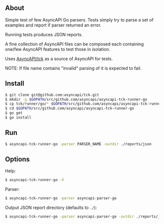 ## About

Simple test of few AsyncAPI Go parsers. Tests simply try to parse a set of examples and report if parser returned an error.

Running tests produces JSON reports.

A fine collection of AsyncAPI files can be composed each containing one/few AsyncAPI features to test those in isolation.

Uses [AsyncAPI/tck](https://github.com/asyncapi/tck/tree/master/tests/asyncapi-2.0) as a source of AsyncAPI for tests.

NOTE: If file name contains "invalid" parsing of it is expected to fail.

## Install

```sh
$ git clone git@github.com:asyncapi/tck.git
$ mkdir -p $GOPATH/src/github.com/asyncapi/asyncapi-tck-runner-go
$ cp tck/runner/go/* $GOPATH/src/github.com/asyncapi/asyncapi-tck-runner-go
$ cd $GOPATH/src/github.com/asyncapi/asyncapi-tck-runner-go
$ go get
$ go install
```

## Run

```sh
$ asyncapi-tck-runner-go -parser PARSER_NAME -outdir ./reports/json
```

## Options

Help:

```sh
$ asyncapi-tck-runner-go -h
```

Parser:
```sh
$ asyncapi-tck-runner-go -parser asyncapi-parser-go
```

Output JSON report directory (defaults to `./`):
```sh
$ asyncapi-tck-runner-go -parser asyncapi-parser-go -outdir ./reports/json
```
